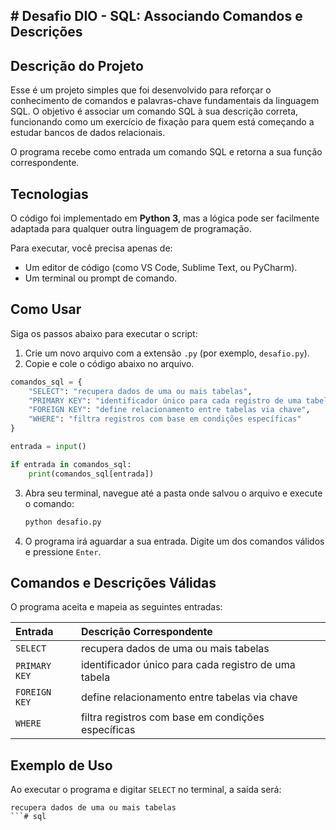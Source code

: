 
<h2> # Desafio DIO - SQL: Associando Comandos e Descrições </h2>

## Descrição do Projeto

Esse é um projeto simples que foi desenvolvido para reforçar o conhecimento de comandos e palavras-chave fundamentais da linguagem SQL. O objetivo é associar um comando SQL à sua descrição correta, funcionando como um exercício de fixação para quem está começando a estudar bancos de dados relacionais.

O programa recebe como entrada um comando SQL e retorna a sua função correspondente.

## Tecnologias

O código foi implementado em **Python 3**, mas a lógica pode ser facilmente adaptada para qualquer outra linguagem de programação.

Para executar, você precisa apenas de:

  - Um editor de código (como VS Code, Sublime Text, ou PyCharm).
  - Um terminal ou prompt de comando.

## Como Usar

Siga os passos abaixo para executar o script:

1.  Crie um novo arquivo com a extensão `.py` (por exemplo, `desafio.py`).
2.  Copie e cole o código abaixo no arquivo.

<!-- end list -->

```python
comandos_sql = {
    "SELECT": "recupera dados de uma ou mais tabelas",
    "PRIMARY KEY": "identificador único para cada registro de uma tabela",
    "FOREIGN KEY": "define relacionamento entre tabelas via chave",
    "WHERE": "filtra registros com base em condições específicas"
}

entrada = input()

if entrada in comandos_sql:
    print(comandos_sql[entrada])
```

3.  Abra seu terminal, navegue até a pasta onde salvou o arquivo e execute o comando:

    ```bash
    python desafio.py
    ```

4.  O programa irá aguardar a sua entrada. Digite um dos comandos válidos e pressione `Enter`.

## Comandos e Descrições Válidas

O programa aceita e mapeia as seguintes entradas:

| Entrada | Descrição Correspondente |
| :--- | :--- |
| `SELECT` | recupera dados de uma ou mais tabelas |
| `PRIMARY KEY` | identificador único para cada registro de uma tabela |
| `FOREIGN KEY` | define relacionamento entre tabelas via chave |
| `WHERE` | filtra registros com base em condições específicas |

## Exemplo de Uso

Ao executar o programa e digitar `SELECT` no terminal, a saída será:

```
recupera dados de uma ou mais tabelas
```# sql
